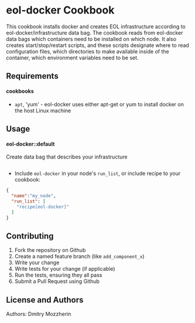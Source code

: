 eol-docker Cookbook
===================

This cookbook installs docker and creates EOL infrastructure according to
eol-docker/infrastructure data bag. The cookbook reads from eol-docker data
bags which containers need to be installed on which node. It also creates
start/stop/restart scripts, and these scripts designate where to read
configuration files, which directories to make available inside of the
container, which environment variables need to be set.

Requirements
------------

#### cookbooks
- `apt`, 'yum' - eol-docker uses either apt-get or yum to install docker on the
                 host Linux machine


Usage
-----
#### eol-docker::default

Create data bag that describes your infrastructure

```bash

```
* Include `eol-docker` in your node's `run_list`, or include recipe to your
cookbook:

```json
{
  "name":"my_node",
  "run_list": [
    "recipe[eol-docker]"
  ]
}
```

Contributing
------------

1. Fork the repository on Github
2. Create a named feature branch (like `add_component_x`)
3. Write your change
4. Write tests for your change (if applicable)
5. Run the tests, ensuring they all pass
6. Submit a Pull Request using Github

License and Authors
-------------------
Authors: Dmitry Mozzherin
